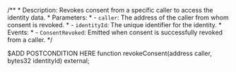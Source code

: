/**
    * Description: Revokes consent from a specific caller to access the identity data.
    * Parameters:
    * - `caller`: The address of the caller from whom consent is revoked.
    * - `identityId`: The unique identifier for the identity.
    * Events:
    * - `ConsentRevoked`: Emitted when consent is successfully revoked from a caller.
*/

$ADD POSTCONDITION HERE
function revokeConsent(address caller, bytes32 identityId) external;